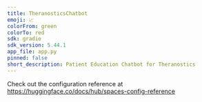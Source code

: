 ```yaml
---
title: TheranosticsChatbot
emoji: 📈
colorFrom: green
colorTo: red
sdk: gradio
sdk_version: 5.44.1
app_file: app.py
pinned: false
short_description: Patient Education Chatbot for Theranostics
---
```


Check out the configuration reference at https://huggingface.co/docs/hub/spaces-config-reference
